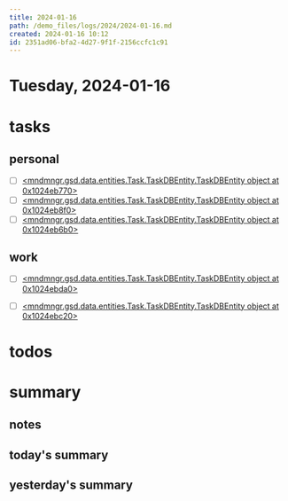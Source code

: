 ```yaml
---
title: 2024-01-16
path: /demo_files/logs/2024/2024-01-16.md
created: 2024-01-16 10:12
id: 2351ad06-bfa2-4d27-9f1f-2156ccfc1c91
---
```


# Tuesday, 2024-01-16

# tasks

## personal

- [ ] [<mndmngr.gsd.data.entities.Task.TaskDBEntity.TaskDBEntity object at 0x1024eb770>](/demo_files/tasks/personal/complete_move.md)
- [ ] [<mndmngr.gsd.data.entities.Task.TaskDBEntity.TaskDBEntity object at 0x1024eb8f0>](/demo_files/tasks/personal/create_cookbook.md)
- [ ] [<mndmngr.gsd.data.entities.Task.TaskDBEntity.TaskDBEntity object at 0x1024eb6b0>](/demo_files/tasks/personal/personal_website_home_page.md)

## work

- [ ] [<mndmngr.gsd.data.entities.Task.TaskDBEntity.TaskDBEntity object at 0x1024ebda0>](/demo_files/tasks/work/performance_review.md)
- [ ] [<mndmngr.gsd.data.entities.Task.TaskDBEntity.TaskDBEntity object at 0x1024ebc20>](/demo_files/tasks/work/scope_half_two.md)



# todos



# summary

## notes

## today's summary

## yesterday's summary

